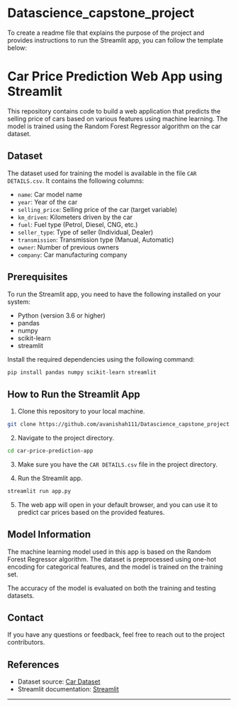 # Datascience_capstone_project
To create a readme file that explains the purpose of the project and provides instructions to run the Streamlit app, you can follow the template below:

# Car Price Prediction Web App using Streamlit

This repository contains code to build a web application that predicts the selling price of cars based on various features using machine learning. The model is trained using the Random Forest Regressor algorithm on the car dataset.

## Dataset

The dataset used for training the model is available in the file `CAR DETAILS.csv`. It contains the following columns:

- `name`: Car model name
- `year`: Year of the car
- `selling_price`: Selling price of the car (target variable)
- `km_driven`: Kilometers driven by the car
- `fuel`: Fuel type (Petrol, Diesel, CNG, etc.)
- `seller_type`: Type of seller (Individual, Dealer)
- `transmission`: Transmission type (Manual, Automatic)
- `owner`: Number of previous owners
- `company`: Car manufacturing company

## Prerequisites

To run the Streamlit app, you need to have the following installed on your system:

- Python (version 3.6 or higher)
- pandas
- numpy
- scikit-learn
- streamlit

Install the required dependencies using the following command:

```bash
pip install pandas numpy scikit-learn streamlit
```

## How to Run the Streamlit App

1. Clone this repository to your local machine.

```bash
git clone https://github.com/avanishah111/Datascience_capstone_project.git
```

2. Navigate to the project directory.

```bash
cd car-price-prediction-app
```

3. Make sure you have the `CAR DETAILS.csv` file in the project directory.

4. Run the Streamlit app.

```bash
streamlit run app.py
```

5. The web app will open in your default browser, and you can use it to predict car prices based on the provided features.

## Model Information

The machine learning model used in this app is based on the Random Forest Regressor algorithm. The dataset is preprocessed using one-hot encoding for categorical features, and the model is trained on the training set.

The accuracy of the model is evaluated on both the training and testing datasets.

## Contact

If you have any questions or feedback, feel free to reach out to the project contributors.

## References

- Dataset source: [Car Dataset](https://example.com/dataset)
- Streamlit documentation: [Streamlit](https://docs.streamlit.io/)

---

